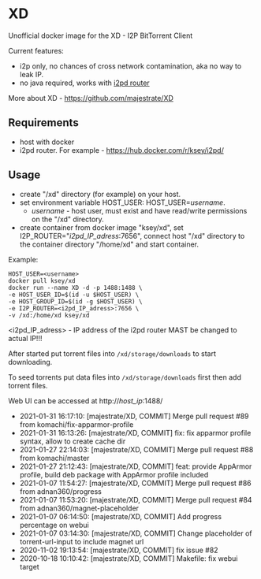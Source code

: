 # XD
Unofficial docker image for the XD - I2P BitTorrent Client

Current features:

* i2p only, no chances of cross network contamination, aka no way to leak IP.
* no java required, works with [i2pd router](https://github.com/purplei2p/i2pd)

More about XD - https://github.com/majestrate/XD

## Requirements

* host with docker
* i2pd router. For example - https://hub.docker.com/r/ksey/i2pd/

## Usage

* create "/xd" directory (for example) on your host.
* set environment variable HOST_USER: HOST_USER=*username*.
  - *username* - host user, must exist and have read/write permissions on the "/xd" directory.
* create container from docker image "ksey/xd", set I2P_ROUTER="*i2pd_IP_adress*:7656", connect host "/xd" directory to the container directory "/home/xd" and start container.

Example:
```
HOST_USER=<username>
docker pull ksey/xd
docker run --name XD -d -p 1488:1488 \
-e HOST_USER_ID=$(id -u $HOST_USER) \
-e HOST_GROUP_ID=$(id -g $HOST_USER) \
-e I2P_ROUTER=<i2pd_IP_adress>:7656 \
-v /xd:/home/xd ksey/xd

```
<i2pd_IP_adress> - IP address of the i2pd router MAST be changed to actual IP!!!

After started put torrent files into `/xd/storage/downloads` to start downloading.

To seed torrents put data files into `/xd/storage/downloads` first then add torrent files.

Web UI can be accessed at http://*host_ip*:1488/



* 2021-01-31 16:17:10: [majestrate/XD, COMMIT] Merge pull request #89 from komachi/fix-apparmor-profile
* 2021-01-31 16:13:26: [majestrate/XD, COMMIT] fix: fix apparmor profile syntax, allow to create cache dir
* 2021-01-27 22:14:03: [majestrate/XD, COMMIT] Merge pull request #88 from komachi/master
* 2021-01-27 21:12:43: [majestrate/XD, COMMIT] feat: provide AppArmor profile, build deb package with AppArmor profile included
* 2021-01-07 11:54:27: [majestrate/XD, COMMIT] Merge pull request #86 from adnan360/progress
* 2021-01-07 11:53:20: [majestrate/XD, COMMIT] Merge pull request #84 from adnan360/magnet-placeholder
* 2021-01-07 06:14:50: [majestrate/XD, COMMIT] Add progress percentage on webui
* 2021-01-07 03:14:30: [majestrate/XD, COMMIT] Change placeholder of torrent-url-input to include magnet url
* 2020-11-02 19:13:54: [majestrate/XD, COMMIT] fix issue #82
* 2020-10-18 10:10:42: [majestrate/XD, COMMIT] Makefile: fix webui target
